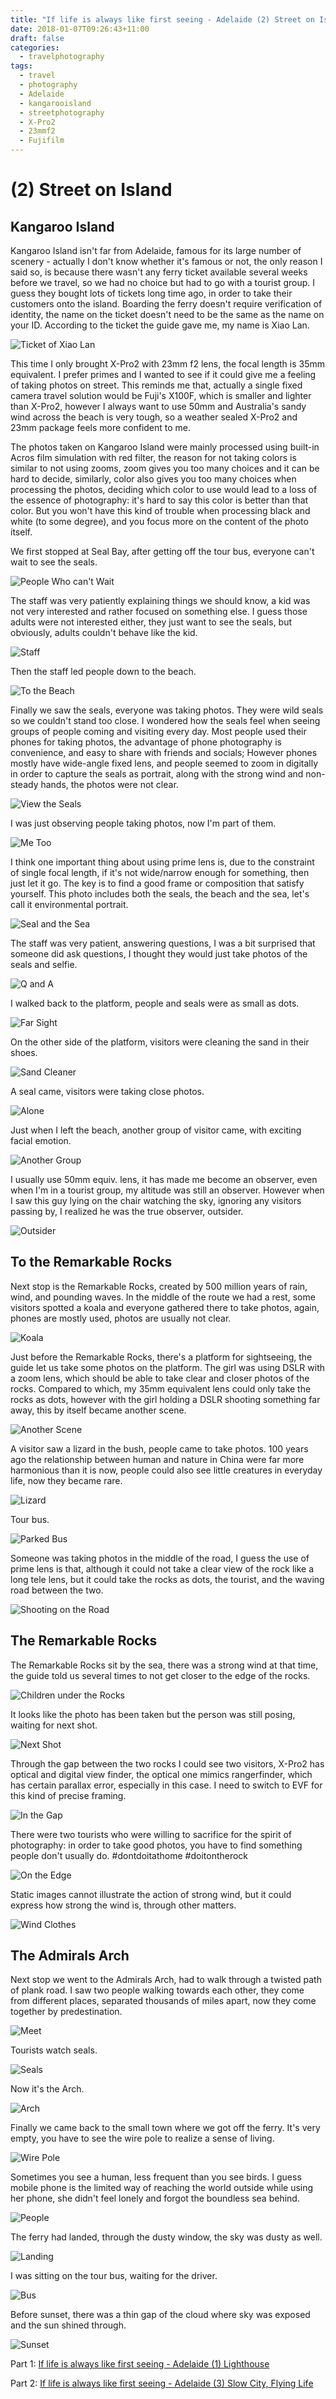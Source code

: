 ```yaml
---
title: "If life is always like first seeing - Adelaide (2) Street on Island"
date: 2018-01-07T09:26:43+11:00
draft: false
categories:
  - travelphotography
tags:
  - travel
  - photography
  - Adelaide
  - kangarooisland
  - streetphotography
  - X-Pro2
  - 23mmf2
  - Fujifilm
---
```

# (2) Street on Island

## Kangaroo Island

Kangaroo Island isn't far from Adelaide, famous for its large number of scenery - actually I don't know whether it's famous or not, the only reason I said so, is because there wasn't any ferry ticket available several weeks before we travel, so we had no choice but had to go with a tourist group. I guess they bought lots of tickets long time ago, in order to take their customers onto the island. Boarding the ferry doesn't require verification of identity, the name on the ticket doesn't need to be the same as the name on your ID. According to the ticket the guide gave me, my name is Xiao Lan.

![Ticket of Xiao Lan][island-1]

This time I only brought X-Pro2 with 23mm f2 lens, the focal length is 35mm equivalent. I prefer primes and I wanted to see if it could give me a feeling of taking photos on street. This reminds me that, actually a single fixed camera travel solution would be Fuji's X100F, which is smaller and lighter than X-Pro2, however I always want to use 50mm and Australia's sandy wind across the beach is very tough, so a weather sealed X-Pro2 and 23mm package feels more confident to me.

The photos taken on Kangaroo Island were mainly processed using built-in Acros film simulation with red filter, the reason for not taking colors is similar to not using zooms, zoom gives you too many choices and it can be hard to decide, similarly, color also gives you too many choices when processing the photos, deciding which color to use would lead to a loss of the essence of photography: it's hard to say this color is better than that color. But you won't have this kind of trouble when processing black and white (to some degree), and you focus more on the content of the photo itself.

We first stopped at Seal Bay, after getting off the tour bus, everyone can't wait to see the seals.

![People Who can't Wait][island-2]

The staff was very patiently explaining things we should know, a kid was not very interested and rather focused on something else. I guess those adults were not interested either, they just want to see the seals, but obviously, adults couldn't behave like the kid.

![Staff][island-3]

Then the staff led people down to the beach.

![To the Beach][island-4]

Finally we saw the seals, everyone was taking photos. They were wild seals so we couldn't stand too close. I wondered how the seals feel when seeing groups of people coming and visiting every day. Most people used their phones for taking photos, the advantage of phone photography is convenience, and easy to share with friends and socials; However phones mostly have wide-angle fixed lens, and people seemed to zoom in digitally in order to capture the seals as portrait, along with the strong wind and non-steady hands, the photos were not clear.

![View the Seals][island-5]

I was just observing people taking photos, now I'm part of them.

![Me Too][island-6]

I think one important thing about using prime lens is, due to the constraint of single focal length, if it's not wide/narrow enough for something, then just let it go. The key is to find a good frame or composition that satisfy yourself. This photo includes both the seals, the beach and the sea, let's call it environmental portrait.

![Seal and the Sea][island-7]

The staff was very patient, answering questions, I was a bit surprised that someone did ask questions, I thought they would just take photos of the seals and selfie.

![Q and A][island-8]

I walked back to the platform, people and seals were as small as dots.

![Far Sight][island-9]

On the other side of the platform, visitors were cleaning the sand in their shoes.

![Sand Cleaner][island-10]

A seal came, visitors were taking close photos.

![Alone][island-11]

Just when I left the beach, another group of visitor came, with exciting facial emotion.

![Another Group][island-12]

I usually use 50mm equiv. lens, it has made me become an observer, even when I'm in a tourist group, my altitude was still an observer. However when I saw this guy lying on the chair watching the sky, ignoring any visitors passing by, I realized he was the true observer, outsider.

![Outsider][island-13]

## To the Remarkable Rocks

Next stop is the Remarkable Rocks, created by 500 million years of rain, wind, and pounding waves. In the middle of the route we had a rest, some visitors spotted a koala and everyone gathered there to take photos, again, phones are mostly used, photos are usually not clear.

![Koala][island-14]

Just before the Remarkable Rocks, there's a platform for sightseeing, the guide let us take some photos on the platform. The girl was using DSLR with a zoom lens, which should be able to take clear and closer photos of the rocks. Compared to which, my 35mm equivalent lens could only take the rocks as dots, however with the girl holding a DSLR shooting something far away, this by itself became another scene.

![Another Scene][island-15]

A visitor saw a lizard in the bush, people came to take photos. 100 years ago the relationship between human and nature in China were far more harmonious than it is now, people could also see little creatures in everyday life, now they became rare.

![Lizard][island-16]

Tour bus.

![Parked Bus][island-17]

Someone was taking photos in the middle of the road, I guess the use of prime lens is that, although it could not take a clear view of the rock like a long tele lens, but it could take the rocks as dots, the tourist, and the waving road between the two.

![Shooting on the Road][island-18]

## The Remarkable Rocks

The Remarkable Rocks sit by the sea, there was a strong wind at that time, the guide told us several times to not get closer to the edge of the rocks.

![Children under the Rocks][island-19]

It looks like the photo has been taken but the person was still posing, waiting for next shot.

![Next Shot][island-20]

Through the gap between the two rocks I could see two visitors, X-Pro2 has optical and digital view finder, the optical one mimics rangerfinder, which has certain parallax error, especially in this case. I need to switch to EVF for this kind of precise framing.

![In the Gap][island-21]

There were two tourists who were willing to sacrifice for the spirit of photography: in order to take good photos, you have to find something people don't usually do. #dontdoitathome #doitontherock

![On the Edge][island-22]

Static images cannot illustrate the action of strong wind, but it could express how strong the wind is, through other matters.

![Wind Clothes][island-23]

## The Admirals Arch

Next stop we went to the Admirals Arch, had to walk through a twisted path of plank road. I saw two people walking towards each other, they come from different places, separated thousands of miles apart, now they come together by predestination.

![Meet][island-24]

Tourists watch seals.

![Seals][island-25]

Now it's the Arch.

![Arch][island-26]

Finally we came back to the small town where we got off the ferry. It's very empty, you have to see the wire pole to realize a sense of living.

![Wire Pole][island-27]

Sometimes you see a human, less frequent than you see birds. I guess mobile phone is the limited way of reaching the world outside while using her phone, she didn't feel lonely and forgot the boundless sea behind.

![People][island-28]

The ferry had landed, through the dusty window, the sky was dusty as well.

![Landing][island-29]

I was sitting on the tour bus, waiting for the driver.

![Bus][island-30]

Before sunset, there was a thin gap of the cloud where sky was exposed and the sun shined through.

![Sunset][island-31]

Part 1: [If life is always like first seeing - Adelaide (1) Lighthouse](/article/travelphotographysa/ontheway/)

Part 2: [If life is always like first seeing - Adelaide (3) Slow City, Flying Life](/article/travelphotographysa/city/)

[island-1]: /photos/travelphotographySA/island-1-anno.jpg
[island-2]: /photos/travelphotographySA/island-2-anno.jpg
[island-3]: /photos/travelphotographySA/island-3-anno.jpg
[island-4]: /photos/travelphotographySA/island-4-anno.jpg
[island-5]: /photos/travelphotographySA/island-5-anno.jpg
[island-6]: /photos/travelphotographySA/island-6-anno.jpg
[island-7]: /photos/travelphotographySA/island-7-anno.jpg
[island-8]: /photos/travelphotographySA/island-8-anno.jpg
[island-9]: /photos/travelphotographySA/island-9-anno.jpg
[island-10]: /photos/travelphotographySA/island-10-anno.jpg
[island-11]: /photos/travelphotographySA/island-11-anno.jpg
[island-12]: /photos/travelphotographySA/island-12-anno.jpg
[island-13]: /photos/travelphotographySA/island-13-anno.jpg
[island-14]: /photos/travelphotographySA/island-14-anno.jpg
[island-15]: /photos/travelphotographySA/island-15-anno.jpg
[island-16]: /photos/travelphotographySA/island-16-anno.jpg
[island-17]: /photos/travelphotographySA/island-17-anno.jpg
[island-18]: /photos/travelphotographySA/island-18-anno.jpg
[island-19]: /photos/travelphotographySA/island-19-anno.jpg
[island-20]: /photos/travelphotographySA/island-20-anno.jpg
[island-21]: /photos/travelphotographySA/island-21-anno.jpg
[island-22]: /photos/travelphotographySA/island-22-anno.jpg
[island-23]: /photos/travelphotographySA/island-23-anno.jpg
[island-24]: /photos/travelphotographySA/island-24-anno.jpg
[island-25]: /photos/travelphotographySA/island-25-anno.jpg
[island-26]: /photos/travelphotographySA/island-26-anno.jpg
[island-27]: /photos/travelphotographySA/island-27-anno.jpg
[island-28]: /photos/travelphotographySA/island-28-anno.jpg
[island-29]: /photos/travelphotographySA/island-29-anno.jpg
[island-30]: /photos/travelphotographySA/island-30-anno.jpg
[island-31]: /photos/travelphotographySA/island-31-anno.jpg
